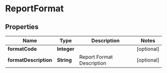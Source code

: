 
# ReportFormat

## Properties
Name | Type | Description | Notes
------------ | ------------- | ------------- | -------------
**formatCode** | **Integer** |  |  [optional]
**formatDescription** | **String** | Report Format Description |  [optional]



